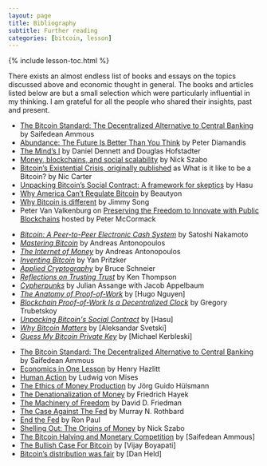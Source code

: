 ```yaml
---
layout: page
title: Bibliography
subtitle: Further reading
categories: [bitcoin, lesson]
---
```


{% include lesson-toc.html %}

There exists an almost endless list of books and essays on the topics
discussed above and economic thought in general. The books and articles
listed below are but a small selection which were particularly influential
in my thinking. I am grateful for all the people who shared their
insights, past and present.

<!-- Part I -->
-   [The Bitcoin Standard: The Decentralized Alternative to Central Banking][book1]
    by Saifedean Ammous
-   [Abundance: The Future Is Better Than You Think][book2] by Peter Diamandis
-   [The Mind’s I][book3] by Daniel Dennett and Douglas Hofstadter
-   [Money, blockchains, and social scalability][article1] by Nick Szabo
-   [Bitcoin’s Existential Crisis, originally published][article2] as What is it like to be a Bitcoin? by Nic Carter
-   [Unpacking Bitcoin’s Social Contract: A framework for skeptics][article3] by Hasu
-   [Why America Can’t Regulate Bitcoin][article4] by Beautyon
-   [Why Bitcoin is different][article5] by Jimmy Song
-   Peter Van Valkenburg on [Preserving the Freedom to Innovate with Public Blockchains][podcast1] hosted by Peter McCormack

<!-- Part II -->
-   [*Bitcoin: A Peer-to-Peer Electronic Cash System*] by Satoshi
    Nakamoto
-   [*Mastering Bitcoin*] by Andreas Antonopoulos
-   [*The Internet of Money*] by Andreas Antonopoulos
-   [*Inventing Bitcoin*] by Yan Pritzker
-   [*Applied Cryptography*] by Bruce Schneier
-   [*Reflections on Trusting Trust*] by Ken Thompson
-   [*Cypherpunks*] by Julian Assange with Jacob Appelbaum
-   [*The Anatomy of Proof-of-Work*] by [Hugo Nguyen]
-   [*Blockchain Proof-of-Work Is a Decentralized Clock*] by Gregory Trubetskoy
-   [*Unpacking Bitcoin's Social Contract*] by [Hasu]
-   [*Why Bitcoin Matters*] by [Aleksandar Svetski]
-   [*Guess My Bitcoin Private Key*] by [Michael Kerbleski]

<!-- Part III -->

-   [The Bitcoin Standard: The Decentralized Alternative to Central Banking][bitcoin-standard] by Saifedean Ammous
-   [Economics in One Lesson] by Henry Hazlitt
-   [Human Action] by Ludwig von Mises
-   [The Ethics of Money Production] by Jörg Guido Hülsmann
-   [The Denationalization of Money] by Friedrich Hayek
-   [The Machinery of Freedom] by David D. Friedman
-   [The Case Against The Fed] by Murray N. Rothbard
-   [End the Fed] by Ron Paul
-   [Shelling Out: The Origins of Money] by Nick Szabo
-   [The Bitcoin Halving and Monetary Competition] by [Saifedean Ammous]
-   [The Bullish Case For Bitcoin] by [Vijay Boyapati]
-   [Bitcoin’s distribution was fair] by [Dan Held]


[*Bitcoin: A Peer-to-Peer Electronic Cash System*]: https://bitcoin.org/bitcoin.pdf
[*Mastering Bitcoin*]: https://bitcoinbook.info/
[*The Internet of Money*]: https://theinternetofmoney.info/
[*Inventing Bitcoin*]: http://inventingbitcoin.com/
[*Applied Cryptography*]: https://www.schneier.com/books/applied_cryptography/
[*Reflections on Trusting Trust*]: https://www.archive.ece.cmu.edu/~ganger/712.fall02/papers/p761-thompson.pdf
[*Cypherpunks*]: https://www.orbooks.com/catalog/cypherpunks/
[*The Anatomy of Proof-of-Work*]: https://bitcointechtalk.com/the-anatomy-of-proof-of-work-98c85b6f6667
[*Blockchain Proof-of-Work Is a Decentralized Clock*]: https://grisha.org/blog/2018/01/23/explaining-proof-of-work/
[*Unpacking Bitcoin's Social Contract*]: https://medium.com/s/story/bitcoins-social-contract-1f8b05ee24a9
[*Why Bitcoin Matters*]: https://hackernoon.com/why-bitcoin-matters-c8bf733b9fad
[*Guess My Bitcoin Private Key*]: https://medium.com/@kerbleski/a-dance-with-infinity-980bd8e9a781

[bitcoin-standard]: http://amzn.to/2L95bJW
[Economics in One Lesson]: https://mises.org/library/economics-one-lesson
[Human Action]: https://mises.org/library/human-action-0
[The Ethics of Money Production]: https://mises.org/library/ethics-money-production
[The Denationalization of Money]: https://nakamotoinstitute.org/literature/denationalisation/
[The Machinery of Freedom]: http://daviddfriedman.com/The_Machinery_of_Freedom_.pdf
[The Case Against The Fed]: https://mises.org/sites/default/files/The%20Case%20Against%20the%20Fed_2.pdf
[End the Fed]: https://en.wikipedia.org/wiki/End_the_Fed
[Shelling Out: The Origins of Money]: http://www.fon.hum.uva.nl/rob/Courses/InformationInSpeech/CDROM/Literature/LOTwinterschool2006/szabo.best.vwh.net/shell.html
[The Bitcoin Halving and Monetary Competition]: https://thesaifhouse.wordpress.com/2016/07/09/the-bitcoin-halving-and-monetary-competition/
[The Bullish Case For Bitcoin]: https://medium.com/@vijayboyapati/the-bullish-case-for-bitcoin-6ecc8bdecc1
[Bitcoin’s distribution was fair]: https://blog.picks.co/bitcoins-distribution-was-fair-e2ef7bbbc892

[Nakamoto Institute]: https://nakamotoinstitute.org/
[book1]: http://amzn.to/2L95bJW
[book2]: https://www.diamandis.com/abundance
[book3]: https://en.wikipedia.org/wiki/The_Mind%27s_I
[article1]: http://unenumerated.blogspot.com/2017/02/money-blockchains-and-social-scalability.html
[article2]: https://medium.com/s/story/what-is-it-like-to-be-a-bitcoin-56109f3e6753
[article3]: https://medium.com/s/story/bitcoins-social-contract-1f8b05ee24a9
[article4]: https://hackernoon.com/why-america-cant-regulate-bitcoin-8c77cee8d794
[article5]: https://medium.com/@jimmysong/why-bitcoin-is-different-e17b813fd947
[podcast1]: https://www.whatbitcoindid.com/podcast/coin-centers-peter-van-valkenburg-on-preserving-the-freedom-to-innovate-with-public-blockchains

